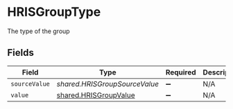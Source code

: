 # HRISGroupType

The type of the group


## Fields

| Field                                                                 | Type                                                                  | Required                                                              | Description                                                           | Example                                                               |
| --------------------------------------------------------------------- | --------------------------------------------------------------------- | --------------------------------------------------------------------- | --------------------------------------------------------------------- | --------------------------------------------------------------------- |
| `sourceValue`                                                         | *shared.HRISGroupSourceValue*                                         | :heavy_minus_sign:                                                    | N/A                                                                   |                                                                       |
| `value`                                                               | [shared.HRISGroupValue](../../../sdk/models/shared/hrisgroupvalue.md) | :heavy_minus_sign:                                                    | N/A                                                                   | team                                                                  |